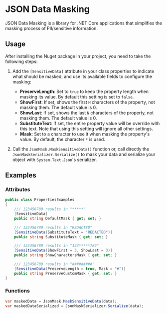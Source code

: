 # JSON Data Masking

JSON Data Masking is a library for .NET Core applications that simplifies the masking process of PII/sensitive information.

## Usage

After installing the Nuget package in your project, you need to take the following steps:

1. Add the `[SensitiveData]` attribute in your class properties to indicate what should be masked, and use its available fields to configure the masking:

    - **PreserveLength**: Set to `true` to keep the property length when masking its value. By default this setting is set to `false`.
    - **ShowFirst**: If set, shows the first `N` characters of the property, not masking them. The default value is 0.
    - **ShowLast**: If set, shows the last `N` characters of the property, not masking them. The default value is 0.
    - **SubstituteText**: If set, the entire property value will be override with this text. Note that using this setting will ignore all other settings.
    - **Mask**: Set to a character to use it when masking the property's value. By default, the character `*` is used.

2. Call the `JsonMask.MaskSensitiveData()` function or, call directly the `JsonMaskSerializer.Serialize()` to mask your data and serialize your object with `System.Text.Json`'s serializer.

## Examples

### Attributes
```csharp
public class PropertiesExamples
{
    /// 123456789 results in "*****"
    [SensitiveData]
    public string DefaultMask { get; set; }

    /// 123456789 results in "REDACTED"
    [SensitiveData(SubstituteText = "REDACTED")]
    public string SubstituteMask { get; set; }

    /// 123456789 results in "123*****789"
    [SensitiveData(ShowFirst = 3, ShowLast = 3)]
    public string ShowCharactersMask { get; set; }

    /// 123456789 results in "#########"
    [SensitiveData(PreserveLength = true, Mask = "#")]
    public string PreserveCustomMask { get; set; }
}
```

### Functions
```csharp
var maskedData = JsonMask.MaskSensitiveData(data);
var maskedDataSerialized = JsonMaskSerializer.Serialize(data);
```
